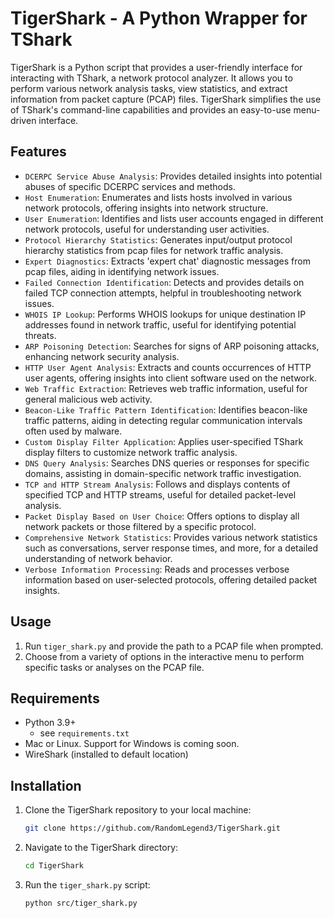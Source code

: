 # TigerShark - A Python Wrapper for TShark
TigerShark is a Python script that provides a user-friendly interface for interacting with TShark, a network protocol analyzer. It allows you to perform various network analysis tasks, view statistics, and extract information from packet capture (PCAP) files. TigerShark simplifies the use of TShark's command-line capabilities and provides an easy-to-use menu-driven interface.

## Features
- `DCERPC Service Abuse Analysis`: Provides detailed insights into potential abuses of specific DCERPC services and methods.
- `Host Enumeration`: Enumerates and lists hosts involved in various network protocols, offering insights into network structure.
- `User Enumeration`: Identifies and lists user accounts engaged in different network protocols, useful for understanding user activities.
- `Protocol Hierarchy Statistics`: Generates input/output protocol hierarchy statistics from pcap files for network traffic analysis.
- `Expert Diagnostics`: Extracts 'expert chat' diagnostic messages from pcap files, aiding in identifying network issues.
- `Failed Connection Identification`: Detects and provides details on failed TCP connection attempts, helpful in troubleshooting network issues.
- `WHOIS IP Lookup`: Performs WHOIS lookups for unique destination IP addresses found in network traffic, useful for identifying potential threats.
- `ARP Poisoning Detection`: Searches for signs of ARP poisoning attacks, enhancing network security analysis.
- `HTTP User Agent Analysis`: Extracts and counts occurrences of HTTP user agents, offering insights into client software used on the network.
- `Web Traffic Extraction`: Retrieves web traffic information, useful for general malicious web activity.
- `Beacon-Like Traffic Pattern Identification`: Identifies beacon-like traffic patterns, aiding in detecting regular communication intervals often used by malware.
- `Custom Display Filter Application`: Applies user-specified TShark display filters to customize network traffic analysis.
- `DNS Query Analysis`: Searches DNS queries or responses for specific domains, assisting in domain-specific network traffic investigation.
- `TCP and HTTP Stream Analysis`: Follows and displays contents of specified TCP and HTTP streams, useful for detailed packet-level analysis.
- `Packet Display Based on User Choice`: Offers options to display all network packets or those filtered by a specific protocol.
- `Comprehensive Network Statistics`: Provides various network statistics such as conversations, server response times, and more, for a detailed understanding of network behavior.
- `Verbose Information Processing`: Reads and processes verbose information based on user-selected protocols, offering detailed packet insights.

## Usage
1. Run `tiger_shark.py` and provide the path to a PCAP file when prompted.
2. Choose from a variety of options in the interactive menu to perform specific tasks or analyses on the PCAP file.

## Requirements
- Python 3.9+
    - see `requirements.txt`
- Mac or Linux.  Support for Windows is coming soon.
- WireShark (installed to default location)

## Installation

1. Clone the TigerShark repository to your local machine:
   ```bash
   git clone https://github.com/RandomLegend3/TigerShark.git
   ```

2. Navigate to the TigerShark directory:
   ```bash
   cd TigerShark
   ```

3. Run the `tiger_shark.py` script:
   ```bash
   python src/tiger_shark.py
   ```
